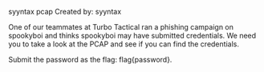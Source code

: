syyntax pcap
Created by: syyntax

One of our teammates at Turbo Tactical ran a phishing campaign on spookyboi and thinks spookyboi may have submitted credentials. We need you to take a look at the PCAP and see if you can find the credentials.

Submit the password as the flag: flag{password}.
